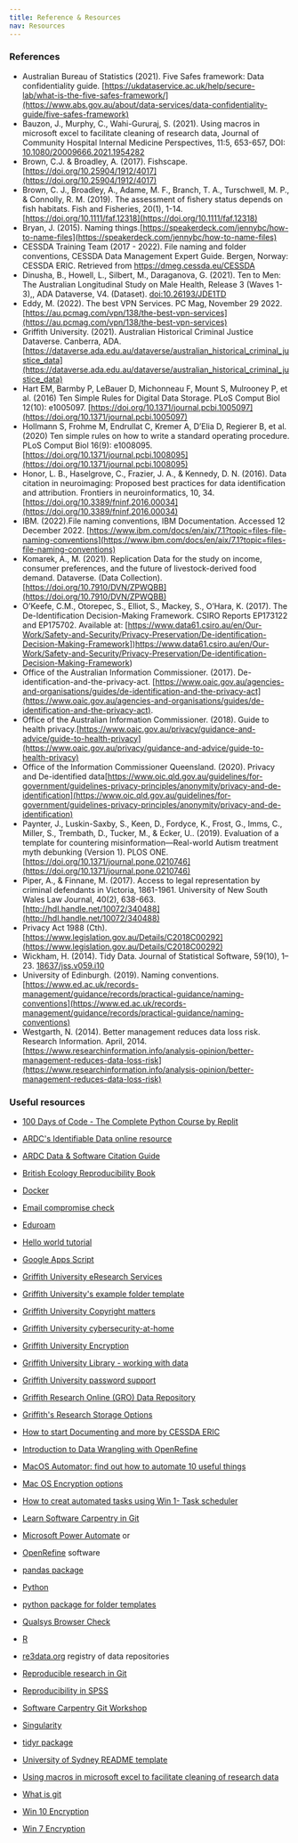 ```yaml
---
title: Reference & Resources
nav: Resources
---
```


### References

- Australian Bureau of Statistics (2021). Five Safes framework:  Data confidentiality guide. [https://ukdataservice.ac.uk/help/secure-lab/what-is-the-five-safes-framework/](https://www.abs.gov.au/about/data-services/data-confidentiality-guide/five-safes-framework)
- Bauzon, J., Murphy, C., Wahi-Gururaj, S. (2021). Using macros in microsoft excel to facilitate cleaning of research data, Journal of Community Hospital Internal Medicine Perspectives, 11:5, 653-657, DOI: [10.1080/20009666.2021.1954282](https://www.tandfonline.com/doi/full/10.1080/20009666.2021.1954282)
- Brown, C.J. & Broadley, A. (2017). Fishscape. [https://doi.org/10.25904/1912/4017](https://doi.org/10.25904/1912/4017)
- Brown, C. J., Broadley, A., Adame, M. F., Branch, T. A., Turschwell, M. P., & Connolly, R. M. (2019). The assessment of fishery status depends on fish habitats. Fish and Fisheries, 20(1), 1-14. [https://doi.org/10.1111/faf.12318](https://doi.org/10.1111/faf.12318)
- Bryan, J. (2015). Naming things.[https://speakerdeck.com/jennybc/how-to-name-files](https://speakerdeck.com/jennybc/how-to-name-files)
- CESSDA Training Team (2017 - 2022). File naming and folder conventions, CESSDA Data Management Expert Guide. Bergen, Norway: CESSDA ERIC. Retrieved from  [https://dmeg.cessda.eu/CESSDA ](https://dmeg.cessda.eu/CESSDA)
- Dinusha, B., Howell, L., Silbert, M., Daraganova, G. (2021). Ten to Men: The Australian Longitudinal Study on Male Health, Release 3 (Waves 1-3),, ADA Dataverse, V4. (Dataset). [doi:10.26193/JDE1TD](doi:10.26193/JDE1TD)
- Eddy, M. (2022). The best VPN Services. PC Mag, November 29 2022. [https://au.pcmag.com/vpn/138/the-best-vpn-services](https://au.pcmag.com/vpn/138/the-best-vpn-services)
- Griffith University. (2021). Australian Historical Criminal Justice Dataverse. Canberra, ADA. [https://dataverse.ada.edu.au/dataverse/australian_historical_criminal_justice_data](https://dataverse.ada.edu.au/dataverse/australian_historical_criminal_justice_data)
- Hart EM, Barmby P, LeBauer D, Michonneau F, Mount S, Mulrooney P, et al. (2016) Ten Simple Rules for Digital Data Storage. PLoS Comput Biol 12(10): e1005097. [https://doi.org/10.1371/journal.pcbi.1005097](https://doi.org/10.1371/journal.pcbi.1005097)
- Hollmann S, Frohme M, Endrullat C, Kremer A, D’Elia D, Regierer B, et al. (2020) Ten simple rules on how to write a standard operating procedure. PLoS Comput Biol 16(9): e1008095. [https://doi.org/10.1371/journal.pcbi.1008095](https://doi.org/10.1371/journal.pcbi.1008095)
- Honor, L. B., Haselgrove, C., Frazier, J. A., & Kennedy, D. N. (2016). Data citation in neuroimaging: Proposed best practices for data identification and attribution. Frontiers in neuroinformatics, 10, 34. [https://doi.org/10.3389/fninf.2016.00034](https://doi.org/10.3389/fninf.2016.00034)
- IBM. (2022).File naming conventions, IBM Documentation. Accessed 12 December 2022. [https://www.ibm.com/docs/en/aix/7.1?topic=files-file-naming-conventions](https://www.ibm.com/docs/en/aix/7.1?topic=files-file-naming-conventions)
- Komarek, A., M. (2021). Replication Data for the study on income, consumer preferences, and the future of livestock-derived food demand. Dataverse. (Data Collection). [https://doi.org/10.7910/DVN/ZPWQBB](https://doi.org/10.7910/DVN/ZPWQBB)
- O’Keefe, C.M., Otorepec, S., Elliot, S., Mackey, S., O’Hara, K. (2017). The De-Identification Decision-Making Framework. CSIRO Reports EP173122 and EP175702. Available at: [https://www.data61.csiro.au/en/Our-Work/Safety-and-Security/Privacy-Preservation/De-identification-Decision-Making-Framework])https://www.data61.csiro.au/en/Our-Work/Safety-and-Security/Privacy-Preservation/De-identification-Decision-Making-Framework)
- Office of the Australian Information Commissioner. (2017). De-identification-and-the-privacy-act. [https://www.oaic.gov.au/agencies-and-organisations/guides/de-identification-and-the-privacy-act](https://www.oaic.gov.au/agencies-and-organisations/guides/de-identification-and-the-privacy-act).
- Office of the Australian Information Commissioner. (2018). Guide to health privacy.[https://www.oaic.gov.au/privacy/guidance-and-advice/guide-to-health-privacy](https://www.oaic.gov.au/privacy/guidance-and-advice/guide-to-health-privacy)
- Office of the Information Commissioner Queensland. (2020). Privacy and De-identified data[https://www.oic.qld.gov.au/guidelines/for-government/guidelines-privacy-principles/anonymity/privacy-and-de-identification](https://www.oic.qld.gov.au/guidelines/for-government/guidelines-privacy-principles/anonymity/privacy-and-de-identification)
- Paynter, J., Luskin-Saxby, S., Keen, D., Fordyce, K., Frost, G., Imms, C., Miller, S., Trembath, D., Tucker, M., & Ecker, U.. (2019). Evaluation of a template for countering misinformation—Real-world Autism treatment myth debunking (Version 1). PLOS ONE. [https://doi.org/10.1371/journal.pone.0210746](https://doi.org/10.1371/journal.pone.0210746)
- Piper, A., & Finnane, M. (2017). Access to legal representation by criminal defendants in Victoria, 1861-1961. University of New South Wales Law Journal, 40(2), 638-663. [http://hdl.handle.net/10072/340488](http://hdl.handle.net/10072/340488)
- Privacy Act 1988 (Cth). [https://www.legislation.gov.au/Details/C2018C00292](https://www.legislation.gov.au/Details/C2018C00292)
- Wickham, H. (2014). Tidy Data. Journal of Statistical Software, 59(10), 1–23. [18637/jss.v059.i10](https://doi.org/10.18637/jss.v059.i10)
- University of Edinburgh. (2019). Naming conventions.[https://www.ed.ac.uk/records-management/guidance/records/practical-guidance/naming-conventions](https://www.ed.ac.uk/records-management/guidance/records/practical-guidance/naming-conventions)
- Westgarth, N. (2014). Better management reduces data loss risk. Research Information. April, 2014. [https://www.researchinformation.info/analysis-opinion/better-management-reduces-data-loss-risk](https://www.researchinformation.info/analysis-opinion/better-management-reduces-data-loss-risk)

### Useful resources
- [100 Days of Code - The Complete Python Course by Replit](https://replit.com)
- [ARDC's Identifiable Data online resource](https://ardc.edu.au/resource/identifiable-data/)
- [ARDC Data & Software Citation Guide](https://ardc.edu.au/resource/data-and-software-citation/)
- [British Ecology Reproducibility Book](https://www.britishecologicalsociety.org/wp-content/uploads/2017/12/guide-to-reproducible-code.pdf)
- [Docker](https://www.docker.com/)
- [Email compromise check](https://haveibeenpwned.com/)
- [Eduroam](https://www.griffith.edu.au/internet-access/wifi/eduroam)
- [Hello world tutorial](https://docs.github.com/en/get-started/quickstart/hello-world)
- [Google Apps Script](https://www.google.com/script/start/)

- [Griffith University eResearch Services](https://www.griffith.edu.au/eresearch-services)
- [Griffith University's example folder template](https://github.com/guereslib/MyResearchProjects/archive/master.zip)
- [Griffith University Copyright matters](https://www.griffith.edu.au/copyright-matters)
- [Griffith University cybersecurity-at-home](https://www.griffith.edu.au/about-griffith/cybersecurity/cybersecurity-at-home)
- [Griffith University Encryption](https://www.griffith.edu.au/about-griffith/cybersecurity/data-protection)
- [Griffith University Library - working with data](https://www.griffith.edu.au/library/research-publishing/working-with-data)
- [Griffith University password support](https://www.griffith.edu.au/passwords)
- [Griffith Research Online (GRO) Data Repository](https://research-repository.griffith.edu.au/handle/10072/392600)
- [Griffith's Research Storage Options](https://research-storage.griffith.edu.au/)

- [How to start Documenting and more by CESSDA ERIC](https://www.cessda.eu/Training/Training-Resources/Library/Data-Management-Expert-Guide/2.-Organise-Document/Documentation-and-metadata)
- [Introduction to Data Wrangling with OpenRefine](https://griffithunilibrary.github.io/intro-data-wrangle/)
- [MacOS Automator: find out how to automate 10 useful things](https://www.idownloadblog.com/2018/11/21/cool-things-mac-automator-tutorial/)
- [Mac OS Encryption options](https://support.apple.com/en-au/HT204837)
- [How to creat automated tasks using Win 1- Task scheduler](https://www.windowscentral.com/how-create-automated-task-using-task-scheduler-windows-10)
- [Learn Software Carpentry in Git](http://swcarpentry.github.io/git-novice)
- [Microsoft Power Automate](https://powerautomate.microsoft.com/en-gb/) or 
- [OpenRefine](https://openrefine.org/) software
- [pandas package](https://byuidatascience.github.io/python4ds/tidy-data.html)
- [Python](https://www.python.org/)
- [python package for folder templates](https://github.com/vukovicnikola/templateproject)
- [Qualsys Browser Check](https://browsercheck.qualys.com/)
- [R](https://www.r-project.org/)
- [re3data.org](https://www.re3data.org/) registry of data repositories
- [Reproducible research in Git ](https://nbis-reproducible-research.readthedocs.io/en/latest/git/)
- [Reproducibility in SPSS](https://andrewpwheeler.wordpress.com/2012/03/20/making-a-reproducible-example-in-spss/)
- [Software Carpentry Git Workshop](https://swcarpentry.github.io/git-novice/)
- [Singularity](https://docs.sylabs.io/guides/latest/user-guide/#)
- [tidyr package](https://r4ds.had.co.nz/tidy-data.html)
- [University of Sydney README template](https://www.google.com/url?sa=t&rct=j&q=&esrc=s&source=web&cd=&ved=2ahUKEwirpZzmyNL7AhUayTgGHb8tAewQFnoECB8QAQ&url=https%3A%2F%2Flibrary.sydney.edu.au%2Fresearch%2Fdata-management%2Fdownloads%2FREADME-template.docx&usg=AOvVaw0Z3q0K1PsGivmQY-qNFpZL)
- [Using macros in microsoft excel to facilitate cleaning of research data](https://doi.org/10.1080/20009666.2021.1954282)
- [What is git](https://opensource.com/resources/what-is-git)
- [Win 10 Encryption](https://www.windowscentral.com/how-use-bitlocker-encryption-windows-10)
- [Win 7 Encryption](https://www.microsoft.com/en-au/download/details.aspx?id=4794) 
